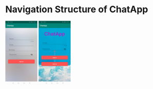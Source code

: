 # Navigation Structure of ChatApp
<img src="https://github.com/SimingZheng/ChatApp/blob/master/STRUCTURE%20images/1-1.jpg" height="200" width="100"> <img src="https://github.com/SimingZheng/ChatApp/blob/master/STRUCTURE%20images/1-2.jpg" height="200" width="100">
